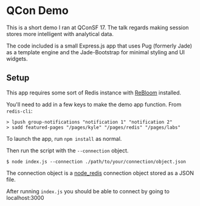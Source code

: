 # QCon Demo 

This is a short demo I ran at QConSF 17. The talk regards making session stores more intelligent with analytical data.

The code included is a small Express.js app that uses Pug (formerly Jade) as a template engine and the Jade-Bootstrap for minimal styling and UI widgets.


## Setup

This app requires some sort of Redis instance with [ReBloom](https://github.com/RedisLabsModules/rebloom) installed.

You'll need to add in a few keys to make the demo app function. From `redis-cli`:

```
> lpush group-notifications "notification 1" "notification 2"
> sadd featured-pages "/pages/kyle" "/pages/redis" "/pages/labs"
```


To launch the app, run `npm install` as normal.

Then run the script with the `--connection` object.

```
$ node index.js --connection ./path/to/your/connection/object.json
```

The connection object is a [node_redis](https://github.com/NodeRedis/node_redis) connection object stored as a JSON file.

After running `index.js` you should be able to connect by going to localhost:3000

